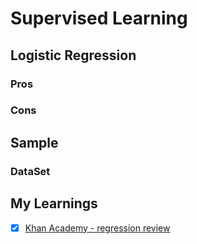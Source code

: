 # Supervised Learning
## Logistic Regression 


### Pros


### Cons



## Sample
### DataSet





## My Learnings
- [X] [Khan Academy -  regression review]( )

